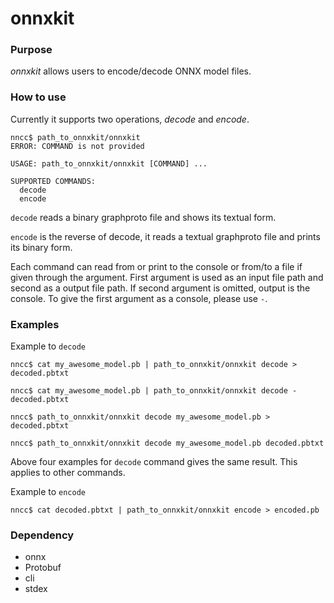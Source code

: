 # onnxkit

### Purpose

_onnxkit_ allows users to encode/decode ONNX model files.

### How to use

Currently it supports two operations, _decode_ and _encode_.

```
nncc$ path_to_onnxkit/onnxkit
ERROR: COMMAND is not provided

USAGE: path_to_onnxkit/onnxkit [COMMAND] ...

SUPPORTED COMMANDS:
  decode
  encode
```

`decode` reads a binary graphproto file and shows its textual form.

`encode` is the reverse of decode, it reads a textual graphproto file and prints
its binary form.

Each command can read from or print to the console or from/to a file if given
through the argument. First argument is used as an input file path and second
as a output file path. If second argument is omitted, output is the console.
To give the first argument as a console, please use `-`.

### Examples

Example to `decode`
```
nncc$ cat my_awesome_model.pb | path_to_onnxkit/onnxkit decode > decoded.pbtxt
```
```
nncc$ cat my_awesome_model.pb | path_to_onnxkit/onnxkit decode - decoded.pbtxt
```
```
nncc$ path_to_onnxkit/onnxkit decode my_awesome_model.pb > decoded.pbtxt
```
```
nncc$ path_to_onnxkit/onnxkit decode my_awesome_model.pb decoded.pbtxt
```

Above four examples for `decode` command gives the same result. This applies
to other commands.

Example to `encode`
```
nncc$ cat decoded.pbtxt | path_to_onnxkit/onnxkit encode > encoded.pb
```

### Dependency

- onnx
- Protobuf
- cli
- stdex
